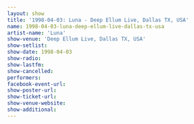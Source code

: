 ```yaml
---
layout: show
title: '1998-04-03: Luna - Deep Ellum Live, Dallas TX, USA'
name: 1998-04-03-luna-deep-ellum-live-dallas-tx-usa
artist-name: 'Luna'
show-venue: 'Deep Ellum Live, Dallas TX, USA'
show-setlist: 
show-date: 1998-04-03
show-radio: 
show-lastfm: 
show-cancelled: 
performers: 
facebook-event-url: 
show-poster-url: 
show-ticket-url: 
show-venue-website: 
show-additional: 
---
```


